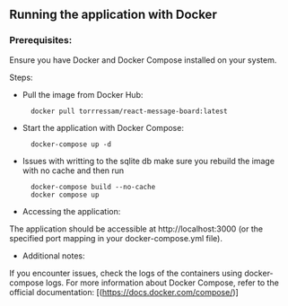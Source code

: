 ## Running the application with Docker

### Prerequisites:

Ensure you have Docker and Docker Compose installed on your system.

Steps:

- Pull the image from Docker Hub:

  ```
    docker pull torrressam/react-message-board:latest
  ```

- Start the application with Docker Compose:

  ```
    docker-compose up -d
  ```

- Issues with writting to the sqlite db make sure you rebuild the image with no cache and then run

  ```
    docker-compose build --no-cache
    docker compose up
  ```

- Accessing the application:

The application should be accessible at http://localhost:3000 (or the specified port mapping in your docker-compose.yml file).

- Additional notes:

If you encounter issues, check the logs of the containers using docker-compose logs.
For more information about Docker Compose, refer to the official documentation: [(https://docs.docker.com/compose/)]
